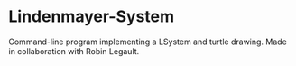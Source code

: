 # Lindenmayer-System
Command-line program implementing a LSystem and turtle drawing. Made in collaboration with Robin Legault.
